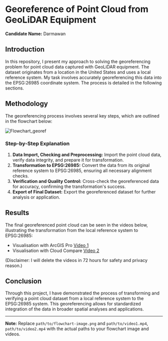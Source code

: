 # Georeference of Point Cloud from GeoLiDAR Equipment

 
**Candidate Name:** Darmawan  

## Introduction

In this repository, I present my approach to solving the georeferencing problem for point cloud data captured with GeoLiDAR equipment. The dataset originates from a location in the United States and uses a local reference system. My task involves accurately georeferencing this data into the EPSG:26985 coordinate system. The process is detailed in the following sections.

## Methodology

The georeferencing process involves several key steps, which are outlined in the flowchart below:

![Flowchart_georef](https://github.com/user-attachments/assets/b6f56db8-5a71-44b3-b3f8-1787367327f7)

### Step-by-Step Explanation

1. **Data Import, Checking and Preprocessing:** Import the point cloud data, verify data integrity, and prepare it for transformation.
2. **Transformation to EPSG:26985:** Convert the data from its original reference system to EPSG:26985, ensuring all necessary alignment checks.
3. **Verification and Quality Control:** Cross-check the georeferenced data for accuracy, confirming the transformation's success.
4. **Export of Final Dataset:** Export the georeferenced dataset for further analysis or application.

## Results

The final georeferenced point cloud can be seen in the videos below, illustrating the transformation from the local reference system to EPSG:26985:

- Visualisation with ArcGIS Pro [Video 1](https://www.youtube.com/watch?v=mTUAYxJaoQw)
- Visualisation with Cloud Compare [Video 2](https://www.youtube.com/watch?v=AfLoG1WUx2s)

(Disclaimer: I will delete the videos in 72 hours for safety and privacy reason.)
## Conclusion

Through this project, I have demonstrated the process of transforming and verifying a point cloud dataset from a local reference system to the EPSG:26985 system. This georeferencing allows for standardized integration of the data in broader spatial analyses and applications.

---

**Note:** Replace `path/to/flowchart-image.png` and `path/to/video1.mp4`, `path/to/video2.mp4` with the actual paths to your flowchart image and videos.

